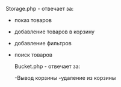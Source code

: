 Storage.php - отвечает за:
- показ товаров
- добавление товаров в корзину
- добавление фильтров
- поиск товаров

  Bucket.php - отвечает за:
  
  -Вывод корзины
  -удаление из корзины
  
  
